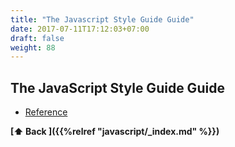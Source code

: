 ```yaml
---
title: "The Javascript Style Guide Guide"
date: 2017-07-11T17:12:03+07:00
draft: false
weight: 88
---
```


## The JavaScript Style Guide Guide

  - [Reference](https://github.com/airbnb/javascript/wiki/The-JavaScript-Style-Guide-Guide)

**[⬆ Back ]({{%relref "javascript/_index.md" %}})**
